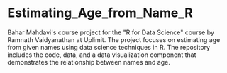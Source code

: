 # Estimating_Age_from_Name_R
Bahar Mahdavi's course project for the "R for Data Science" course by Ramnath Vaidyanathan at Uplimit. The project focuses on estimating age from given names using data science techniques in R. The repository includes the code, data, and a data visualization component that demonstrates the relationship between names and age. 
